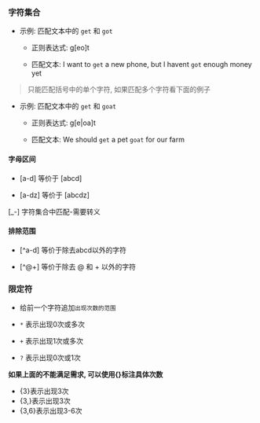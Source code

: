 ### 字符集合
* 示例: 匹配文本中的 `get` 和 `got`   
    
    * 正则表达式: g[eo]t

    * 匹配文本: I want to `get` a new phone, but I havent `got` enough money yet
>只能匹配括号中的单个字符, 如果匹配多个字符看下面的例子

* 示例: 匹配文本中的 `get` 和 `goat`

    * 正则表达式: g[e|oa]t

    * 匹配文本: We should `get` a pet `goat` for our farm

#### 字母区间
* [a-d] 等价于 [abcd]

* [a-dz] 等价于 [abcdz]

[_\-] 字符集合中匹配-需要转义
#### 排除范围
* [^a-d] 等价于除去abcd以外的字符

* [^@\+] 等价于除去 @ 和 + 以外的字符
### 限定符
* 给前一个字符追加`出现次数的范围`

* `*` 表示出现0次或多次
* `+` 表示出现1次或多次
* `?` 表示出现0次或1次  

__如果上面的不能满足需求, 可以使用{}标注具体次数__
* {3}表示出现3次
* {3,}表示出现3次
* {3,6}表示出现3-6次


